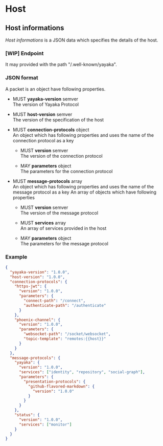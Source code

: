 # Host

## Host informations

*Host informations* is a JSON data which specifies the details of the host.

### [WIP] Endpoint

It may provided with the path "/.well-known/yayaka".

### JSON format

A packet is an object have following properties.


- MUST **yayaka-version** semver  
  The version of Yayaka Protocol

- MUST **host-version** semver  
  The version of the specification of the host

- MUST **connection-protocols** object  
  An object which has following properties and uses the name of the connection protocol as a key

  - MUST **version** semver  
    The version of the connection protocol

  - MAY **parameters** object  
    The parameters for the connection protocol

- MUST **message-protocols** array  
  An object which has following properties and uses the name of the message protocol as a key
  An array of objects which have following properties

  - MUST **version** semver  
    The version of the message protocol

  - MUST **services** array  
    An array of services provided in the host

  - MAY **parameters** object  
    The parameters for the message protocol

### Example

```json
{
  "yayaka-version": "1.0.0",
  "host-version": "1.0.0",
  "connection-protocols": {
    "https-jwt": {
      "version": "1.0.0",
      "parameters": {
        "connect-path": "/connect",
        "authenticate-path": "/authenticate"
      }
    },
    "phoenix-channel": {
      "version": "1.0.0",
      "parameters": {
        "websocket-path": "/socket/websocket",
        "topic-template": "remotes:{{host}}"
      }
    }
  },
  "message-protocols": {
    "yayaka": {
      "version": "1.0.0",
      "services": ["identity", "repository", "social-graph"],
      "parameters": {
        "presentation-protocols": {
          "github-flavored-markdown": {
            "version": "1.0.0"
          }
        }
      }
    },
    "status": {
      "version": "1.0.0",
      "services": ["monitor"]
    }
  }
}
```
